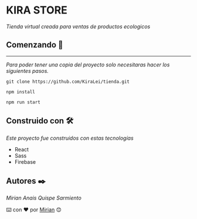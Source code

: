 # KIRA STORE

_Tienda virtual creada para ventas de productos ecologicos_
## Comenzando 🚀
--------------------------------------------------------------------------------------------------------------
_Para poder tener una copia del proyecto solo necesitaras hacer los siguientes pasos._

```
git clone https://github.com/KiraLei/tienda.git
```

```
npm install
```
```
npm run start
```

## Construido con 🛠️

_Este proyecto fue construidos con estas tecnologías_

* React
* Sass
* Firebase


## Autores ✒️
_Mirian Anais Quispe Sarmiento_

⌨️ con ❤️ por [Mirian](https://github.com/KiraLei) 😊